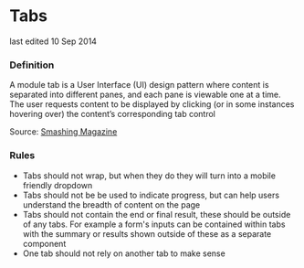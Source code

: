 # Tabs
last edited 10 Sep 2014

### Definition
A module tab is a User Interface (UI) design pattern where content is separated into different panes, and each pane is viewable one at a time. The user requests content to be displayed by clicking (or in some instances hovering over) the content’s corresponding tab control

Source: [Smashing Magazine](http://www.smashingmagazine.com/2009/06/24/module-tabs-in-web-design-best-practices-and-solutions/)

### Rules
* Tabs should not wrap, but when they do they will turn into a mobile friendly dropdown
* Tabs should not be be used to indicate progress, but can help users understand the breadth of content on the page
* Tabs should not contain the end or final result, these should be outside of any tabs. For example a form's inputs can be contained within tabs with the summary or results shown outside of these as a separate component
* One tab should not rely on another tab to make sense


